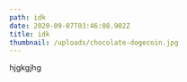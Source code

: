 ```yaml
---
path: idk
date: 2020-09-07T03:46:08.902Z
title: idk
thumbnail: /uploads/chocolate-dogecoin.jpg
---
```

hjgkgjhg